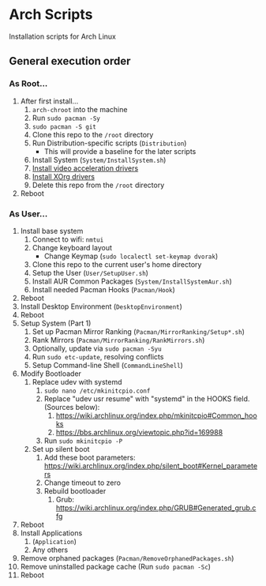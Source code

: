 # Arch Scripts
Installation scripts for Arch Linux

## General execution order

### As Root...

1. After first install...
    1. `arch-chroot` into the machine
    2. Run `sudo pacman -Sy`
    3. `sudo pacman -S git`
    4. Clone this repo to the `/root` directory
    5. Run Distribution-specific scripts (`Distribution`)
        * This will provide a baseline for the later scripts
    6. Install System (`System/InstallSystem.sh`)
    7. [Install video acceleration drivers](https://wiki.archlinux.org/index.php/Hardware_video_acceleration#Installation)
    8. [Install XOrg drivers](https://wiki.archlinux.org/index.php/xorg#Driver_installation)
    9. Delete this repo from the `/root` directory
2. Reboot

### As User...

1. Install base system
    1. Connect to wifi: `nmtui`
    2. Change keyboard layout
        * Change Keymap (`sudo localectl set-keymap dvorak`)
    3. Clone this repo to the current user's home directory
    4. Setup the User (`User/SetupUser.sh`)
    5. Install AUR Common Packages (`System/InstallSystemAur.sh`)
    6. Install needed Pacman Hooks (`Pacman/Hook`)
2. Reboot
3. Install Desktop Environment (`DesktopEnvironment`)
4. Reboot
5. Setup System (Part 1)
    1. Set up Pacman Mirror Ranking (`Pacman/MirrorRanking/Setup*.sh`)
    2. Rank Mirrors (`Pacman/MirrorRanking/RankMirrors.sh`)
    3. Optionally, update via `sudo pacman -Syu`
    4. Run `sudo etc-update`, resolving conflicts
    5. Setup Command-line Shell (`CommandLineShell`)
6. Modify Bootloader
    1. Replace udev with systemd
        1. `sudo nano /etc/mkinitcpio.conf`
        2. Replace "udev usr resume" with "systemd" in the HOOKS field. (Sources below):
            1. https://wiki.archlinux.org/index.php/mkinitcpio#Common_hooks
            2. https://bbs.archlinux.org/viewtopic.php?id=169988
        3. Run `sudo mkinitcpio -P`
    2. Set up silent boot
        1. Add these boot parameters: https://wiki.archlinux.org/index.php/silent_boot#Kernel_parameters
        2. Change timeout to zero
        3. Rebuild bootloader
            1. Grub: https://wiki.archlinux.org/index.php/GRUB#Generated_grub.cfg
5. Reboot
6. Install Applications
    1. (`Application`)
    2. Any others
7. Remove orphaned packages (`Pacman/RemoveOrphanedPackages.sh`)
8. Remove uninstalled package cache (Run `sudo pacman -Sc`)
9. Reboot
